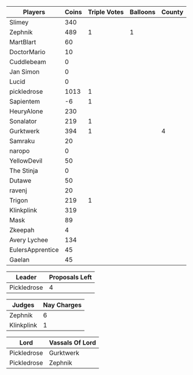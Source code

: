 | Players         | Coins | Triple Votes | Balloons | County |
|-----------------|-------|--------------|----------|--------|
| Slimey          | 340   |              |          |        |
| Zephnik         |  489  |1             |1         |        |
| MartBlart       | 60    |              |          |        |
| DoctorMario     |  10   |              |          |        |
| Cuddlebeam      |  0    |              |          |        |
| Jan Simon       |  0    |              |          |        |
| Lucid           |  0    |              |          |        |
| pickledrose     |  1013 |1             |          |        |
| Sapientem       |   -6  |1             |          |        |
| HeuryAlone      | 230   |              |          |        |
| Sonalator       | 219   |1             |          |        |
| Gurktwerk       |   394 |1             |          |4       |
| Samraku         |20     |              |          |        |
| naropo          |  0    |              |          |        |
| YellowDevil     | 50    |              |          |        |
| The Stinja      |  0    |              |          |        |
| Dutawe          | 50    |              |          |        |
| ravenj          | 20    |              |          |        |
| Trigon          |219    |1             |          |        |
| Klinkplink      |319    |              |          |        |
| Mask            |    89 |              |          |        |
| Zkeepah         |    4  |              |          |        |
| Avery Lychee    |    134|              |          |        |
| EulersApprentice|    45 |              |          |        |
| Gaelan          |   45  |              |          |        |

|Leader      |Proposals Left|
|------------|--------------|
|Pickledrose |4             |

|Judges     |Nay Charges|
|-----------|-----------|
|Zephnik    |6          |
|Klinkplink |1          |

|Lord       | Vassals Of Lord|
|-----------|----------------|
|Pickledrose|Gurktwerk       |
|Pickledrose|Zephnik         |
